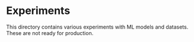 # Experiments
This directory contains various experiments with ML models and datasets. These are not ready for production.